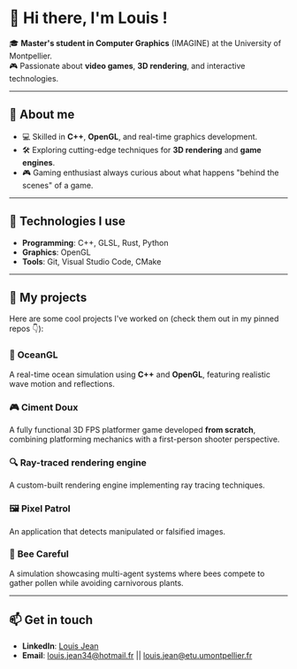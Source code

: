 # 👋 Hi there, I'm Louis !

🎓 **Master's student in Computer Graphics** (IMAGINE) at the University of Montpellier.  
🎮 Passionate about **video games**, **3D rendering**, and interactive technologies.  

---

## 🚀 About me
- 💻 Skilled in **C++**, **OpenGL**, and real-time graphics development.  
- 🛠️ Exploring cutting-edge techniques for **3D rendering** and **game engines**.  
- 🎮 Gaming enthusiast always curious about what happens "behind the scenes" of a game.  

---

## 🔨 Technologies I use
- **Programming**: C++, GLSL, Rust, Python
- **Graphics**: OpenGL 
- **Tools**: Git, Visual Studio Code, CMake

---

## 📌 My projects
Here are some cool projects I've worked on (check them out in my pinned repos 👇):

### 🌊 **OceanGL**  
A real-time ocean simulation using **C++** and **OpenGL**, featuring realistic wave motion and reflections.

### 🎮 **Ciment Doux**  
A fully functional 3D FPS platformer game developed **from scratch**, combining platforming mechanics with a first-person shooter perspective.

### 🔍 **Ray-traced rendering engine**  
A custom-built rendering engine implementing ray tracing techniques.

### 🖼️ **Pixel Patrol**  
An application that detects manipulated or falsified images.

### 🐝 **Bee Careful**  
A simulation showcasing multi-agent systems where bees compete to gather pollen while avoiding carnivorous plants.

---

## 📫 Get in touch
- **LinkedIn**: [Louis Jean](https://www.linkedin.com/in/louis-jean-301826300)  
- **Email**: louis.jean34@hotmail.fr || louis.jean@etu.umontpellier.fr  
